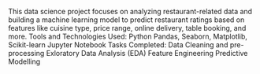 This data science project focuses on analyzing restaurant-related data and building a machine learning model 
to predict restaurant ratings based on features like cuisine type, price range, online delivery, table booking, and more.
Tools and Technologies Used:
  Python
  Pandas, Seaborn, Matplotlib, Scikit-learn
  Jupyter Notebook
Tasks Completed:
Data Cleaning and pre-processing
Exloratory Data Analysis (EDA)
Feature Engineering 
Predictive Modelling

